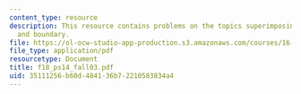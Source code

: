 ```yaml
---
content_type: resource
description: This resource contains problems on the topics superimposing uniform flow
  and boundary.
file: https://ol-ocw-studio-app-production.s3.amazonaws.com/courses/16-01-unified-engineering-i-ii-iii-iv-fall-2005-spring-2006/35111256b60d484136b72210583834a4_f18_ps14_fall03.pdf
file_type: application/pdf
resourcetype: Document
title: f18_ps14_fall03.pdf
uid: 35111256-b60d-4841-36b7-2210583834a4
---
```

